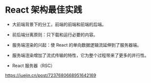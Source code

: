 # React 架构最佳实践

- 大前端背景下的分工，前端的前端和前端的后端。

- 前后端分离原则：只下载和运行必要的内容。

- 服务端渲染的兴起：使 React 的单向数据逻辑流延伸到了服务器端。

- 服务端渲染增加了流式传输的特性，它为整个过程带来了更多的并行性。


- React 服务器（RSC）

<https://juejin.cn/post/7237680668951642169>